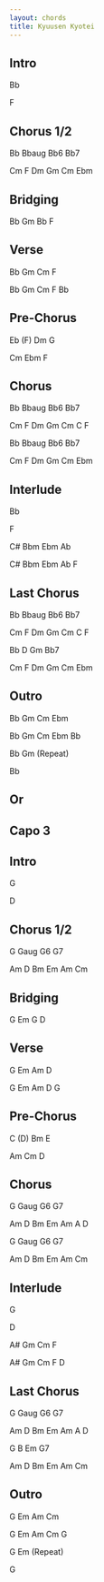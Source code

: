```yaml
---
layout: chords
title: Kyuusen Kyotei
---
```

## Intro
Bb

F

## Chorus 1/2
Bb Bbaug Bb6 Bb7

Cm F Dm Gm Cm Ebm

## Bridging
Bb Gm Bb F

## Verse
Bb Gm Cm F

Bb Gm Cm F Bb

## Pre-Chorus
Eb (F) Dm G

Cm Ebm F

## Chorus
Bb Bbaug Bb6 Bb7

Cm F Dm Gm Cm C F

Bb Bbaug Bb6 Bb7

Cm F Dm Gm Cm Ebm

## Interlude
Bb

F

C# Bbm Ebm Ab

C# Bbm Ebm Ab F

## Last Chorus
Bb Bbaug Bb6 Bb7

Cm F Dm Gm Cm C F

Bb D Gm Bb7

Cm F Dm Gm Cm Ebm

## Outro
Bb Gm Cm Ebm

Bb Gm Cm Ebm Bb

Bb Gm (Repeat)

Bb

## Or
## Capo 3
## Intro
G

D

## Chorus 1/2
G Gaug G6 G7

Am D Bm Em Am Cm

## Bridging
G Em G D

## Verse
G Em Am D

G Em Am D G

## Pre-Chorus
C (D) Bm E

Am Cm D

## Chorus
G Gaug G6 G7

Am D Bm Em Am A D

G Gaug G6 G7

Am D Bm Em Am Cm

## Interlude
G

D

A# Gm Cm F

A# Gm Cm F D

## Last Chorus
G Gaug G6 G7

Am D Bm Em Am A D

G B Em G7

Am D Bm Em Am Cm

## Outro
G Em Am Cm

G Em Am Cm G

G Em (Repeat)

G
